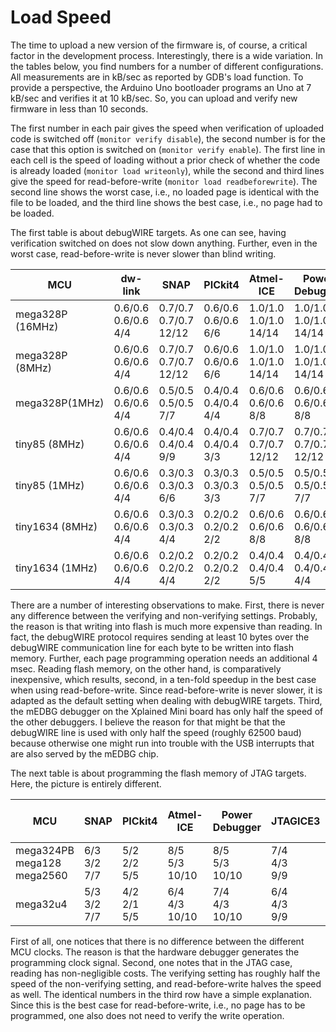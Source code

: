 # Load Speed

The time to upload a new version of the firmware is, of course, a critical factor in the development process. Interestingly, there is a wide variation. In the tables below, you find numbers for a number of different configurations. All measurements are in kB/sec as reported by GDB's load function. To provide a perspective, the Arduino Uno bootloader programs an Uno at 7 kB/sec and verifies it at 10 kB/sec. So, you can upload and verify new firmware in less than 10 seconds.

The first number in each pair gives the speed when verification of uploaded code is switched off (`monitor verify disable`), the second number is for the case that this option is switched on (`monitor verify enable`). The first line in each cell is the speed of loading without a prior check of whether the code is already loaded (`monitor load writeonly`), while the second and third lines give the speed for read-before-write (`monitor load readbeforewrite`). The second line shows the worst case, i.e., no loaded page is identical with the file to be loaded, and the third line shows the best case, i.e., no page had to be loaded.

The first table is about debugWIRE targets.  As one can see, having verification switched on does not slow down anything. Further, even in the worst case, read-before-write is never slower than blind writing. 

| MCU              | dw-link                   | SNAP                        | PICkit4                   | Atmel-ICE                   | Power Debugger              | JTAG-ICE3                   | XPLAINED Mini 328P        |
| ---------------- | ------------------------- | --------------------------- | ------------------------- | --------------------------- | --------------------------- | --------------------------- | ------------------------- |
| mega328P (16MHz) | 0.6/0.6<br>0.6/0.6<br>4/4 | 0.7/0.7<br>0.7/0.7<br>12/12 | 0.6/0.6<br>0.6/0.6<br>6/6 | 1.0/1.0<br>1.0/1.0<br>14/14 | 1.0/1.0<br>1.0/1.0<br>14/14 | 0.7/0.7<br>0.7/0.7<br>13/13 | 0.3/0.3<br>0.3/0.3<br>3/3 |
| mega328P (8MHz)  | 0.6/0.6<br>0.6/0.6<br>4/4 | 0.7/0.7<br>0.7/0.7<br>12/12 | 0.6/0.6<br>0.6/0.6<br>6/6 | 1.0/1.0<br>1.0/1.0<br>14/14 | 1.0/1.0<br>1.0/1.0<br>14/14 | 0.7/0.7<br>0.7/0.7<br>13/13 |                           |
| mega328P(1MHz)   | 0.6/0.6<br>0.6/0.6<br>4/4 | 0.5/0.5<br>0.5/0.5<br>7/7   | 0.4/0.4<br>0.4/0.4<br>4/4 | 0.6/0.6<br>0.6/0.6<br>8/8   | 0.6/0.6<br>0.6/0.6<br>8/8   | 0.4/0.4<br>0.4/0.4<br>7/7   |                           |
| tiny85 (8MHz)    | 0.6/0.6<br>0.6/0.6<br>4/4 | 0.4/0.4<br>0.4/0.4<br>9/9   | 0.4/0.4<br>0.4/0.4<br>3/3 | 0.7/0.7<br>0.7/0.7<br>12/12 | 0.7/0.7<br>0.7/0.7<br>12/12 | 0.4/0.4<br>0.4/0.4<br>10/10 |                           |
| tiny85 (1MHz)    | 0.6/0.6<br>0.6/0.6<br>4/4 | 0.3/0.3<br>0.3/0.3<br>6/6   | 0.3/0.3<br>0.3/0.3<br>3/3 | 0.5/0.5<br>0.5/0.5<br>7/7   | 0.5/0.5<br>0.5/0.5<br>7/7   | 0.3/0.3<br>0.3/0.3<br>6/6   |                           |
| tiny1634 (8MHz)  | 0.6/0.6<br>0.6/0.6<br>4/4 | 0.3/0.3<br>0.3/0.3<br>4/4   | 0.2/0.2<br>0.2/0.2<br>2/2 | 0.6/0.6<br>0.6/0.6<br>8/8   | 0.6/0.6<br>0.6/0.6<br>8/8   | 0.3/0.3<br>0.3/0.3<br> 7/7  |                           |
| tiny1634 (1MHz)  | 0.6/0.6<br>0.6/0.6<br>4/4 | 0.2/0.2<br>0.2/0.2<br>4/4   | 0.2/0.2<br>0.2/0.2<br>2/2 | 0.4/0.4<br>0.4/0.4<br>5/5   | 0.4/0.4<br>0.4/0.4<br>4/4   | 0.2/0.2<br>0.2/0.2<br>4/4   |                           |

There are a number of interesting observations to make. First, there is never any difference between the verifying and non-verifying settings. Probably, the reason is that writing into flash is much more expensive than reading. In fact, the debugWIRE protocol requires sending at least 10 bytes over the debugWIRE communication line for each byte to be written into flash memory. Further, each page programming operation needs an additional 4 msec. Reading flash memory, on the other hand, is comparatively inexpensive, which results, second, in a ten-fold speedup in the best case when using read-before-write. Since read-before-write is never slower, it is adapted as the default setting when dealing with debugWIRE targets. Third, the mEDBG debugger on the Xplained Mini board has only half the speed of the other debuggers. I believe the reason for that might be that the debugWIRE line is used with only half the speed (roughly 62500 baud) because otherwise one might run into trouble with the USB interrupts that are also served by the mEDBG chip. 

The next table is about programming the flash memory of JTAG targets. Here, the picture is entirely different.

| MCU                              | SNAP                | PICkit4           | Atmel-ICE           | Power Debugger      | JTAGICE3          | XPLAINED Pro 324PB  |
| -------------------------------- | ------------------- | ----------------- | ------------------- | ------------------- | ----------------- | ------------------- |
| mega324PB<br>mega128<br>mega2560 | 6/3<br/>3/2<br/>7/7 | 5/2<br>2/2<br>5/5 | 8/5<br>5/3<br>10/10 | 8/5<br>5/3<br>10/10 | 7/4<br>4/3<br>9/9 | 8/5<br>5/3<br>10/10 |
| mega32u4                         | 5/3<br>3/2<br>7/7   | 4/2<br>2/1<br>5/5 | 6/4<br>4/3<br>10/10 | 7/4<br>4/3<br>10/10 | 6/4<br>4/3<br>9/9 |                     |

First of all, one notices that there is no difference between the different MCU clocks. The reason is that the hardware debugger generates the programming clock signal. Second, one notes that in the JTAG case, reading has non-negligible costs. The verifying setting has roughly half the speed of the non-verifying setting, and read-before-write halves the speed as well. The identical numbers in the third row have a simple explanation. Since this is the best case for read-before-write, i.e., no page has to be programmed, one also does not need to verify the write operation.  
